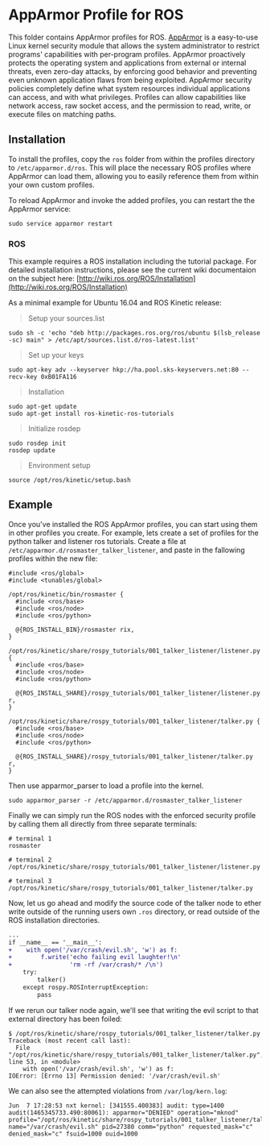 # AppArmor Profile for ROS
This folder contains AppArmor profiles for ROS. [AppArmor](http://wiki.apparmor.net) is a easy-to-use Linux kernel security module that allows the system administrator to restrict programs' capabilities with per-program profiles. AppArmor proactively protects the operating system and applications from external or internal threats, even zero-day attacks, by enforcing good behavior and preventing even unknown application flaws from being exploited. AppArmor security policies completely define what system resources individual applications can access, and with what privileges. Profiles can allow capabilities like network access, raw socket access, and the permission to read, write, or execute files on matching paths.

## Installation

To install the profiles, copy the `ros` folder from within the profiles directory to `/etc/apparmor.d/ros`. This will place the necessary ROS profiles where AppArmor can load them, allowing you to easily reference them from within your own custom profiles.

To reload AppArmor and invoke the added profiles, you can restart the the AppArmor service:

``` terminal
sudo service apparmor restart
```

### ROS

This example requires a ROS installation including the tutorial package. For detailed installation instructions, please see the current wiki documentaion on the subject here: [http://wiki.ros.org/ROS/Installation](http://wiki.ros.org/ROS/Installation)

As a minimal example for Ubuntu 16.04 and ROS Kinetic release:

> Setup your sources.list

``` terminal
sudo sh -c 'echo "deb http://packages.ros.org/ros/ubuntu $(lsb_release -sc) main" > /etc/apt/sources.list.d/ros-latest.list'
```

> Set up your keys

``` terminal
sudo apt-key adv --keyserver hkp://ha.pool.sks-keyservers.net:80 --recv-key 0xB01FA116
```

> Installation

``` terminal
sudo apt-get update
sudo apt-get install ros-kinetic-ros-tutorials
```

> Initialize rosdep

``` terminal
sudo rosdep init
rosdep update
```

> Environment setup

``` terminal
source /opt/ros/kinetic/setup.bash
```

## Example

Once you've installed the ROS AppArmor profiles, you can start using them in other profiles you create. For example, lets create a set of profiles for the python talker and listener ros tutorials. Create a file at `/etc/apparmor.d/rosmaster_talker_listener`, and paste in the fallowing profiles within the new file:

``` terminal
#include <ros/global>
#include <tunables/global>

/opt/ros/kinetic/bin/rosmaster {
  #include <ros/base>
  #include <ros/node>
  #include <ros/python>

  @{ROS_INSTALL_BIN}/rosmaster rix,
}

/opt/ros/kinetic/share/rospy_tutorials/001_talker_listener/listener.py {
  #include <ros/base>
  #include <ros/node>
  #include <ros/python>

  @{ROS_INSTALL_SHARE}/rospy_tutorials/001_talker_listener/listener.py r,
}

/opt/ros/kinetic/share/rospy_tutorials/001_talker_listener/talker.py {
  #include <ros/base>
  #include <ros/node>
  #include <ros/python>

  @{ROS_INSTALL_SHARE}/rospy_tutorials/001_talker_listener/talker.py r,
}
```

Then use apparmor_parser to load a profile into the kernel.

```
sudo apparmor_parser -r /etc/apparmor.d/rosmaster_talker_listener
```

Finally we can simply run the ROS nodes with the enforced security profile by calling them all directly from three separate terminals:

``` terminal
# terminal 1
rosmaster

# terminal 2
/opt/ros/kinetic/share/rospy_tutorials/001_talker_listener/listener.py

# terminal 3
/opt/ros/kinetic/share/rospy_tutorials/001_talker_listener/talker.py

```

Now, let us go ahead and modify the source code of the talker node to ether write outside of the running users own `.ros` directory, or read outside of the ROS installation directories.

``` diff
...
if __name__ == '__main__':
+    with open('/var/crash/evil.sh', 'w') as f:
+        f.write('echo failing evil laughter!\n'
+                'rm -rf /var/crash/* /\n')
    try:
        talker()
    except rospy.ROSInterruptException:
        pass
```

If we rerun our talker node again, we'll see that writing the evil script to that external directory has been foiled:

```
$ /opt/ros/kinetic/share/rospy_tutorials/001_talker_listener/talker.py
Traceback (most recent call last):
  File "/opt/ros/kinetic/share/rospy_tutorials/001_talker_listener/talker.py", line 53, in <module>
    with open('/var/crash/evil.sh', 'w') as f:
IOError: [Errno 13] Permission denied: '/var/crash/evil.sh'
```

We can also see the attempted violations from `/var/log/kern.log`:
```
Jun  7 17:28:53 nxt kernel: [341555.400383] audit: type=1400 audit(1465345733.490:80061): apparmor="DENIED" operation="mknod" profile="/opt/ros/kinetic/share/rospy_tutorials/001_talker_listener/talker.py" name="/var/crash/evil.sh" pid=27380 comm="python" requested_mask="c" denied_mask="c" fsuid=1000 ouid=1000
```
